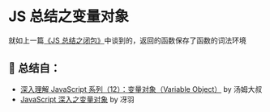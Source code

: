 # JS 总结之变量对象

就如上一篇[《JS 总结之闭包》](https://github.com/KaronAmI/blog/issues/26)中谈到的，返回的函数保存了函数的词法环境

## 🚀 总结自：

- [深入理解 JavaScript 系列（12）：变量对象（Variable Object）](http://www.cnblogs.com/TomXu/archive/2012/01/16/2309728.html) by 汤姆大叔
- [JavaScript 深入之变量对象](https://github.com/mqyqingfeng/Blog/issues/5) by 冴羽
